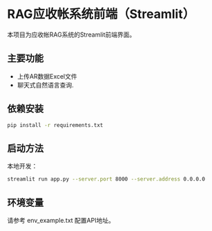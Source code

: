 # RAG应收帐系统前端（Streamlit）

本项目为应收帐RAG系统的Streamlit前端界面。

## 主要功能
- 上传AR数据Excel文件
- 聊天式自然语言查询.

## 依赖安装
```bash
pip install -r requirements.txt
```

## 启动方法
本地开发：
```bash
streamlit run app.py --server.port 8000 --server.address 0.0.0.0
```

## 环境变量
请参考 env_example.txt 配置API地址。 